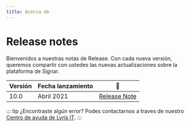 ```yaml
---
title: Acerca de
---
```


# Release notes

Bienvenidos a nuestras notas de Release. Con cada nueva versión, queremos compartir con ustedes las nuevas actualizaciones sobre la plataforma de Signar.

| Versión | Fecha lanzamiento | :link: |
| --- | --- | --- |
| 10.0 | Abril 2021 | [Release Note](./10.0.md) |


::: tip ¿Encontraste algún error?
Podes contactarnos a traves de nuestro [Centro de ayuda de Lyris IT](https://soporte-lyris.atlassian.net/servicedesk/customer/portals).
:::

